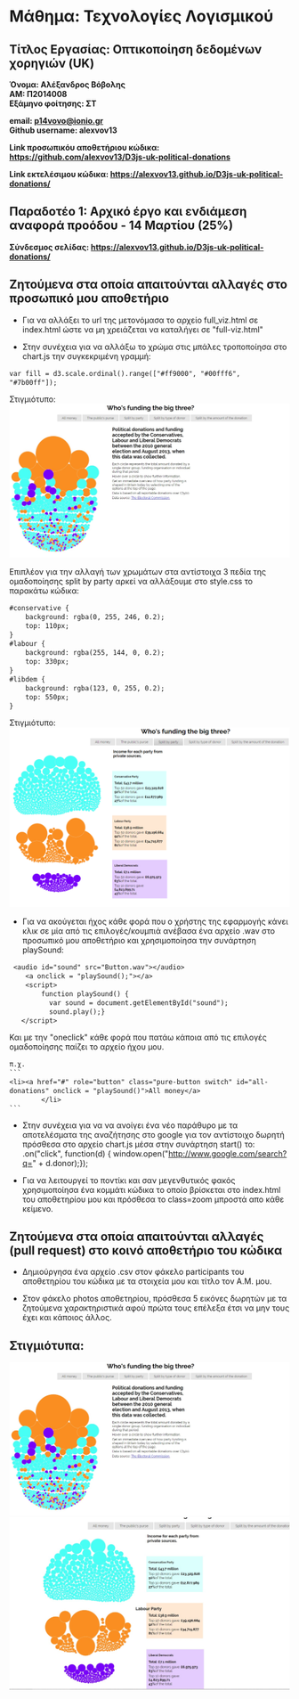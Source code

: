 
# Μάθημα: Τεχνολογίες Λογισμικού
## Τίτλος Εργασίας: Οπτικοποίηση δεδομένων χορηγιών (UK)
**Όνομα: Αλέξανδρος Βόβολης**  
**ΑΜ: Π2014008**  
**Εξάμηνο φοίτησης: ΣΤ**

**email: p14vovo@ionio.gr**  
**Github username: alexvov13**

**Link προσωπικόυ αποθετήριου κώδικα: https://github.com/alexvov13/D3js-uk-political-donations**


**Link εκτελέσιμου κώδικα: https://alexvov13.github.io/D3js-uk-political-donations/**

## Παραδοτέο 1: Αρχικό έργο και ενδιάμεση αναφορά προόδου - 14 Μαρτίου (25%)

**Σύνδεσμος σελίδας: https://alexvov13.github.io/D3js-uk-political-donations/**
## Ζητούμενα στα οποία απαιτούνται αλλαγές στο προσωπικό μου αποθετήριο

* Για να αλλάξει το url της  μετονόμασα το αρχείο full_viz.html σε index.html ώστε να μη χρειάζεται να καταλήγει σε "full-viz.html"

* Στην συνέχεια για να αλλάξω το χρώμα στις μπάλες τροποποίησα στο chart.js την συγκεκριμένη γραμμή: 

```
var fill = d3.scale.ordinal().range(["#ff9000", "#00fff6", "#7b00ff"]);
```
Στιγμιότυπο:
![picture](photo1.png)

Επιπλέον για την αλλαγή των χρωμάτων στα αντίστοιχα 3 πεδία της ομαδοποίησης split by party αρκεί να αλλάξουμε στο style.css το παρακάτω κώδικα:
```
#conservative {
    background: rgba(0, 255, 246, 0.2);
    top: 110px;
}
#labour {
    background: rgba(255, 144, 0, 0.2);
    top: 330px;
}
#libdem {
    background: rgba(123, 0, 255, 0.2);
    top: 550px;
}
```
Στιγμιότυπο: 
![picture](photo2.png)

* Για να ακούγεται ήχος κάθε φορά που ο χρήστης της εφαρμογής κάνει κλικ σε μία από τις επιλογές/κουμπιά ανέβασα ένα αρχείο .wav στο προσωπικό μου αποθετήριο και χρησιμοποίησα την συνάρτηση playSound:

```
 <audio id="sound" src="Button.wav"></audio>
    <a onclick = "playSound();"></a>
    <script>
        function playSound() {
          var sound = document.getElementById("sound");
          sound.play();}
   </script>
 ``` 
Και με την "oneclick" κάθε φορά που πατάω κάποια από τις επιλογές ομαδοποίησης παίζει το αρχείο ήχου μου.

    π.χ.
    ```
    <li><a href="#" role="button" class="pure-button switch" id="all-donations" onclick = "playSound()">All money</a>
            </li>
    ```
* Στην συνέχεια για να να ανοίγει ένα νέο παράθυρο με τα αποτελέσματα της αναζήτησης στο google για τον αντίστοιχο δωρητή πρόσθεσα στο αρχείο chart.js μέσα στην συνάρτηση start() το:
 .on("click", function(d) { window.open("http://www.google.com/search?q=" + d.donor);});

* Για να λειτουργεί το ποντίκι και σαν μεγενθυτικός φακός χρησιμοποίησα ένα κομμάτι κώδικα το οποίο βρίσκεται στο index.html του αποθετηρίου μου και πρόσθεσα το class=zoom μπροστά απο κάθε κείμενο.




## Ζητούμενα στα οποία απαιτούνται αλλαγές (pull request) στο κοινό αποθετήριο του κώδικα
* Δημιούργησα ένα αρχείο .csv στον φάκελο participants του αποθετηρίου του κώδικα με τα στοιχεία μου και τίτλο τον Α.Μ. μου. 

* Στον φάκελο photos αποθετηρίου, πρόσθεσα 5 εικόνες δωρητών με τα ζητούμενα χαρακτηριστικά αφού πρώτα τους επέλεξα έτσι να μην τους έχει και κάποιος άλλος.

## Στιγμιότυπα:
 ![picture](Untitled.jpg)
 ![picture](Untitleds.jpg)
